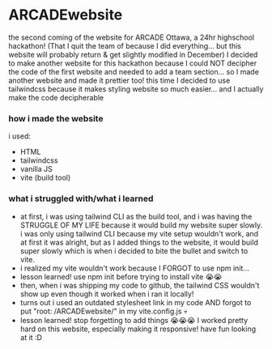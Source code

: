 # ARCADEwebsite
the second coming of the website for ARCADE Ottawa, a 24hr highschool hackathon! (That I quit the team of because I did everything... but this website will probably return & get slightly modified in December)
I decided to make another website for this hackathon because I could NOT decipher the code of the first website and needed to add a team section... so I made another website and made it prettier too! this time I decided to use tailwindcss because it makes styling website so much easier... and I actually make the code decipherable
### how i made the website
i used:
- HTML
- tailwindcss
- vanilla JS
- vite (build tool)
### what i struggled with/what i learned
- at first, i was using tailwind CLI as the build tool, and i was having the STRUGGLE OF MY LIFE because it would build my website super slowly. i was only using tailwind CLI because my vite setup wouldn't work, and at first it was alright, but as I added things to the website, it would build super slowly which is when i decided to bite the bullet and switch to vite.
- i realized my vite wouldn't work because I FORGOT to use npm init...
- lesson learned! use npm init before trying to install vite 😭😭
- then, when i was shipping my code to github, the tailwind CSS wouldn't show up even though it worked when i ran it locally!
- turns out i used an outdated stylesheet link in my code AND forgot to put "root: /ARCADEwebsite/" in my vite.config.js 💀
- lesson learned! stop forgetting to add things 😭😭😭
I worked pretty hard on this website, especially making it responsive! have fun looking at it :D
